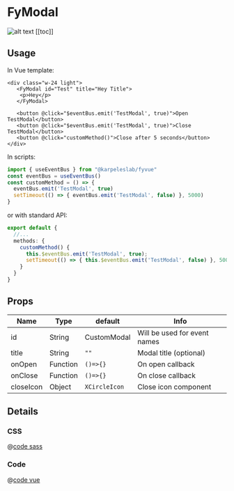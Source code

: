 # FyModal

![alt text](/components/FyModal.png)
[[toc]]

## Usage

In Vue template:

```vue
<div class="w-24 light">
   <FyModal id="Test" title="Hey Title">
    <p>Hey</p>
   </FyModal>

   <button @click="$eventBus.emit('TestModal', true)">Open TestModal</button>
   <button @click="$eventBus.emit('TestModal', true)">Close TestModal</button>
   <button @click="customMethod()">Close after 5 seconds</button>
</div>
```

In scripts:

```ts
import { useEventBus } from "@karpeleslab/fyvue"
const eventBus = useEventBus()
const customMethod = () => {
  eventBus.emit('TestModal', true)
  setTimeout(() => { eventBus.emit('TestModal', false) }, 5000)
}
```

or with standard API:

```ts
export default {
  //...
  methods: {
    customMethod() {
      this.$eventBus.emit('TestModal', true);
      setTimeout(() => { this.$eventBus.emit('TestModal', false) }, 5000)
    }
  }
}
```

## Props

| Name | Type  | default | Info |
|---|---|---|---|
| id | String | CustomModal | Will be used for event names |
| title | String | ```""``` | Modal title (optional) |
| onOpen | Function | ```()=>{}``` | On open callback |
| onClose | Function | ```()=>{}``` | On close callback |
| closeIcon | Object | ```XCircleIcon``` | Close icon component |

## Details

### CSS

@[code sass](../../src/components/ui/FyModal/FyModal.scss)

### Code

@[code vue](../../src/components/ui/FyModal/FyModal.vue)
